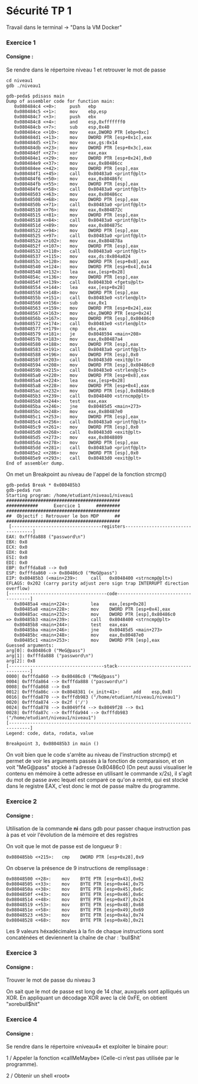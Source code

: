 # Sécurité TP 1

Travail dans le terminal -> "Dans la VM Docker"

### Exercice 1

#### Consigne :

Se rendre dans le répertoire niveau 1 et retrouver le mot de passe

```console
cd niveau1
gdb ./niveau1
```

```console
gdb-peda$ pdisass main
Dump of assembler code for function main:
   0x080484c4 <+0>:     push   ebp
   0x080484c5 <+1>:     mov    ebp,esp
   0x080484c7 <+3>:     push   ebx
   0x080484c8 <+4>:     and    esp,0xfffffff0
   0x080484cb <+7>:     sub    esp,0x40
   0x080484ce <+10>:    mov    eax,DWORD PTR [ebp+0xc]
   0x080484d1 <+13>:    mov    DWORD PTR [esp+0x1c],eax
   0x080484d5 <+17>:    mov    eax,gs:0x14
   0x080484db <+23>:    mov    DWORD PTR [esp+0x3c],eax
   0x080484df <+27>:    xor    eax,eax
   0x080484e1 <+29>:    mov    DWORD PTR [esp+0x24],0x0
   0x080484e9 <+37>:    mov    eax,0x80486cc
   0x080484ee <+42>:    mov    DWORD PTR [esp],eax
   0x080484f1 <+45>:    call   0x80483a0 <printf@plt>
   0x080484f6 <+50>:    mov    eax,0x80486fc
   0x080484fb <+55>:    mov    DWORD PTR [esp],eax
   0x080484fe <+58>:    call   0x80483a0 <printf@plt>
   0x08048503 <+63>:    mov    eax,0x80486cc
   0x08048508 <+68>:    mov    DWORD PTR [esp],eax
   0x0804850b <+71>:    call   0x80483a0 <printf@plt>
   0x08048510 <+76>:    mov    eax,0x804872c
   0x08048515 <+81>:    mov    DWORD PTR [esp],eax
   0x08048518 <+84>:    call   0x80483a0 <printf@plt>
   0x0804851d <+89>:    mov    eax,0x804875c
   0x08048522 <+94>:    mov    DWORD PTR [esp],eax
   0x08048525 <+97>:    call   0x80483a0 <printf@plt>
   0x0804852a <+102>:   mov    eax,0x804878a
   0x0804852f <+107>:   mov    DWORD PTR [esp],eax
   0x08048532 <+110>:   call   0x80483a0 <printf@plt>
   0x08048537 <+115>:   mov    eax,ds:0x804a024
   0x0804853c <+120>:   mov    DWORD PTR [esp+0x8],eax
   0x08048540 <+124>:   mov    DWORD PTR [esp+0x4],0x14
   0x08048548 <+132>:   lea    eax,[esp+0x28]
   0x0804854c <+136>:   mov    DWORD PTR [esp],eax
   0x0804854f <+139>:   call   0x80483b0 <fgets@plt>
   0x08048554 <+144>:   lea    eax,[esp+0x28]
   0x08048558 <+148>:   mov    DWORD PTR [esp],eax
   0x0804855b <+151>:   call   0x80483e0 <strlen@plt>
   0x08048560 <+156>:   sub    eax,0x1
   0x08048563 <+159>:   mov    DWORD PTR [esp+0x24],eax
   0x08048567 <+163>:   mov    ebx,DWORD PTR [esp+0x24]
   0x0804856b <+167>:   mov    DWORD PTR [esp],0x80486c0
   0x08048572 <+174>:   call   0x80483e0 <strlen@plt>
   0x08048577 <+179>:   cmp    ebx,eax
   0x08048579 <+181>:   je     0x8048594 <main+208>
   0x0804857b <+183>:   mov    eax,0x80487a4
   0x08048580 <+188>:   mov    DWORD PTR [esp],eax
   0x08048583 <+191>:   call   0x80483a0 <printf@plt>
   0x08048588 <+196>:   mov    DWORD PTR [esp],0x0
   0x0804858f <+203>:   call   0x80483d0 <exit@plt>
   0x08048594 <+208>:   mov    DWORD PTR [esp],0x80486c0
   0x0804859b <+215>:   call   0x80483e0 <strlen@plt>
   0x080485a0 <+220>:   mov    DWORD PTR [esp+0x8],eax
   0x080485a4 <+224>:   lea    eax,[esp+0x28]
   0x080485a8 <+228>:   mov    DWORD PTR [esp+0x4],eax
   0x080485ac <+232>:   mov    DWORD PTR [esp],0x80486c0
   0x080485b3 <+239>:   call   0x8048400 <strncmp@plt>
   0x080485b8 <+244>:   test   eax,eax
   0x080485ba <+246>:   jne    0x80485d5 <main+273>
   0x080485bc <+248>:   mov    eax,0x80487e0
   0x080485c1 <+253>:   mov    DWORD PTR [esp],eax
   0x080485c4 <+256>:   call   0x80483a0 <printf@plt>
   0x080485c9 <+261>:   mov    DWORD PTR [esp],0x0
   0x080485d0 <+268>:   call   0x80483d0 <exit@plt>
   0x080485d5 <+273>:   mov    eax,0x8048809
   0x080485da <+278>:   mov    DWORD PTR [esp],eax
   0x080485dd <+281>:   call   0x80483a0 <printf@plt>
   0x080485e2 <+286>:   mov    DWORD PTR [esp],0x0
   0x080485e9 <+293>:   call   0x80483d0 <exit@plt>
End of assembler dump.
```

On met un Breakpoint au niveau de l'appel de la fonction strcmp()

```console
gdb-peda$ Break * 0x080485b3
gdb-peda$ run
Starting program: /home/etudiant/niveau1/niveau1
###########################################
############      Exercice 1      #########
###########################################
##  Objectif : Retrouver le bon MDP      ##
###########################################
 [----------------------------------registers-----------------------------------]
EAX: 0xfffda888 ("password\n")
EBX: 0x8
ECX: 0x0
EDX: 0x8
ESI: 0x0
EDI: 0x0
EBP: 0xfffda8a8 --> 0x0
ESP: 0xfffda860 --> 0x80486c0 ("MeG@pass")
EIP: 0x80485b3 (<main+239>:     call   0x8048400 <strncmp@plt>)
EFLAGS: 0x202 (carry parity adjust zero sign trap INTERRUPT direction overflow)
[-------------------------------------code-------------------------------------]
   0x80485a4 <main+224>:        lea    eax,[esp+0x28]
   0x80485a8 <main+228>:        mov    DWORD PTR [esp+0x4],eax
   0x80485ac <main+232>:        mov    DWORD PTR [esp],0x80486c0
=> 0x80485b3 <main+239>:        call   0x8048400 <strncmp@plt>
   0x80485b8 <main+244>:        test   eax,eax
   0x80485ba <main+246>:        jne    0x80485d5 <main+273>
   0x80485bc <main+248>:        mov    eax,0x80487e0
   0x80485c1 <main+253>:        mov    DWORD PTR [esp],eax
Guessed arguments:
arg[0]: 0x80486c0 ("MeG@pass")
arg[1]: 0xfffda888 ("password\n")
arg[2]: 0x8
[------------------------------------stack-------------------------------------]
0000| 0xfffda860 --> 0x80486c0 ("MeG@pass")
0004| 0xfffda864 --> 0xfffda888 ("password\n")
0008| 0xfffda868 --> 0x8
0012| 0xfffda86c --> 0x8048381 (<_init+41>:     add    esp,0x8)
0016| 0xfffda870 --> 0xfffdb983 ("/home/etudiant/niveau1/niveau1")
0020| 0xfffda874 --> 0x2f ('/')
0024| 0xfffda878 --> 0x8049ff4 --> 0x8049f28 --> 0x1
0028| 0xfffda87c --> 0xfffda944 --> 0xfffdb983 ("/home/etudiant/niveau1/niveau1")
[------------------------------------------------------------------------------]
Legend: code, data, rodata, value

Breakpoint 3, 0x080485b3 in main ()
```

On voit bien que le code s'arrête au niveau de l'instruction strcmp() et permet de voir les arguments passés à la fonction de comparaison, et on voit "MeG@pass" stocké à l'adresse 0x80486c0 (On peut aussi visualiser le contenu en mémoire à cette adresse en utilisant le commande x/2s), il s'agit du mot de passe avec lequel est comparé ce qu'on a rentré, qui est stocké dans le registre EAX, c'est donc le mot de passe maître du programme.

### Exercice 2

#### Consigne :

Utilisation de la commande **ni** dans gdb pour passer chaque instruction pas à pas et voir l'évolution de la mémoire et des registres

On voit que le mot de passe est de longueur 9 :

```console
0x080485bb <+215>:   cmp    DWORD PTR [esp+0x28],0x9
```

On observe la présence de 9 instructions de remplissage :

```console
0x08048500 <+28>:    mov    BYTE PTR [esp+0x43],0x62
0x08048505 <+33>:    mov    BYTE PTR [esp+0x44],0x75
0x0804850a <+38>:    mov    BYTE PTR [esp+0x45],0x6c
0x0804850f <+43>:    mov    BYTE PTR [esp+0x46],0x6c
0x08048514 <+48>:    mov    BYTE PTR [esp+0x47],0x24
0x08048519 <+53>:    mov    BYTE PTR [esp+0x48],0x68
0x0804851e <+58>:    mov    BYTE PTR [esp+0x49],0x69
0x08048523 <+63>:    mov    BYTE PTR [esp+0x4a],0x74
0x08048528 <+68>:    mov    BYTE PTR [esp+0x4b],0x21
```

Les 9 valeurs héxadécimales à la fin de chaque instructions sont concaténées et deviennent la chaîne de char : 'bull$hit'

### Exercice 3

#### Consigne :

Trouver le mot de passe du niveau 3

On sait que le mot de passe est long de 14 char, auxquels sont aplliqués un XOR. En appliquant un décodage XOR avec la clé 0xFE, on obtient "xorebull$hit"

### Exercice 4

#### Consigne :

Se rendre dans le répertoire «niveau4» et exploiter le binaire pour:

1 / Appeler la fonction «callMeMaybe» (Celle-ci n’est pas utilisée  par le programme).

2 / Obtenir un shell «root»

